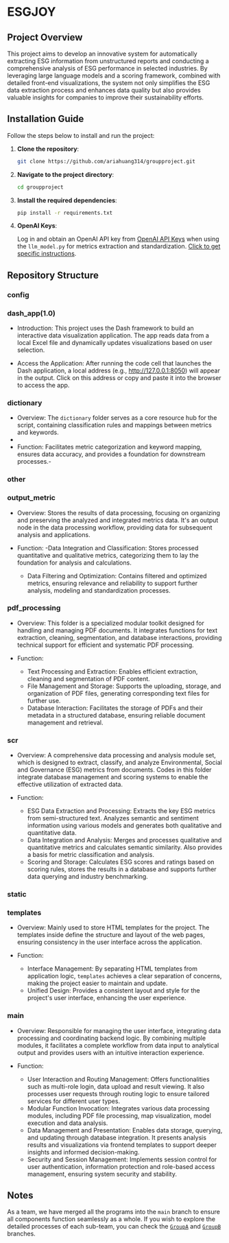 # ESGJOY
## Project Overview
  This project aims to develop an innovative system for automatically extracting ESG information from unstructured reports and conducting a comprehensive analysis of ESG performance in selected industries. By leveraging large language models and a scoring framework, combined with detailed front-end visualizations, the system not only simplifies the ESG data extraction process and enhances data quality but also provides valuable insights for companies to improve their sustainability efforts.
  
## Installation Guide

Follow the steps below to install and run the project:

1. **Clone the repository**:

   ```bash
   git clone https://github.com/ariahuang314/groupproject.git
   ```
2. **Navigate to the project directory**:

   ```bash
   cd groupproject
   ```
3. **Install the required dependencies**:

   ```bash
   pip install -r requirements.txt
   ```
4. **OpenAI Keys**:

   Log in and obtain an OpenAI API key from [OpenAI API Keys](https://platform.openai.com/settings/organization/api-keys) when using the `llm_model.py` for metrics extraction and standardization. [Click to get specific instructions]().
   
## Repository Structure

### config

### dash_app(1.0)

- Introduction: This project uses the Dash framework to build an interactive data visualization application. The app reads data from a local Excel file and dynamically updates visualizations based on user selection.

- Access the Application: After running the code cell that launches the Dash application, a local address (e.g., http://127.0.0.1:8050) will appear in the output. Click on this address or copy and paste it into the browser to access the app.

### dictionary

- Overview: The `dictionary` folder serves as a core resource hub for the script, containing classification rules and mappings between metrics and keywords.
- 
- Function: Facilitates metric categorization and keyword mapping, ensures data accuracy, and provides a foundation for downstream processes.-

### other

### output_metric

- Overview: Stores the results of data processing, focusing on organizing and preserving the analyzed and integrated metrics data. It's an output node in the data processing workflow, providing data for subsequent analysis and applications.

- Function:
  -Data Integration and Classification: Stores processed quantitative and qualitative metrics, categorizing them to lay the foundation for analysis and calculations.
  - Data Filtering and Optimization: Contains filtered and optimized metrics, ensuring relevance and reliability to support further analysis, modeling and standardization processes.


### pdf_processing

- Overview: This folder is a specialized modular toolkit designed for handling and managing PDF documents. It integrates functions for text extraction, cleaning, segmentation, and database interactions, providing technical support for efficient and systematic PDF processing.

- Function:
  - Text Processing and Extraction: Enables efficient extraction, cleaning and segmentation of PDF content.
  - File Management and Storage: Supports the uploading, storage, and organization of PDF files, generating corresponding text files for further use.
  - Database Interaction: Facilitates the storage of PDFs and their metadata in a structured database, ensuring reliable document management and retrieval.

### scr

- Overview: A comprehensive data processing and analysis module set, which is designed to extract, classify, and analyze Environmental, Social and Governance (ESG) metrics from documents. Codes in this folder integrate database management and scoring systems to enable the effective utilization of extracted data.

- Function:
  - ESG Data Extraction and Processing: Extracts the key ESG metrics from semi-structured text. Analyzes semantic and sentiment information using various models and generates both qualitative and quantitative data.
  - Data Integration and Analysis: Merges and processes qualitative and quantitative metrics and calculates semantic similarity. Also provides a basis for metric classification and analysis.
  - Scoring and Storage: Calculates ESG scores and ratings based on scoring rules, stores the results in a database and supports further data querying and industry benchmarking.

### static

### templates

- Overview: Mainly used to store HTML templates for the project. The templates inside define the structure and layout of the web pages, ensuring consistency in the user interface across the application.

- Function:
  - Interface Management: By separating HTML templates from application logic,  `templates` achieves a clear separation of concerns, making the project easier to maintain and update.
  - Unified Design: Provides a consistent layout and style for the project's user interface, enhancing the user experience.

### main
- Overview: Responsible for managing the user interface, integrating data processing and coordinating backend logic. By combining multiple modules, it facilitates a complete workflow from data input to analytical output and provides users with an intuitive interaction experience.

- Function:
  - User Interaction and Routing Management: Offers functionalities such as multi-role login, data upload and result viewing. It also processes user requests through routing logic to ensure tailored services for different user types.  
  - Modular Function Invocation: Integrates various data processing modules, including PDF file processing, map visualization, model execution and data analysis.  
  - Data Management and Presentation: Enables data storage, querying, and updating through database integration. It presents analysis results and visualizations via frontend templates to support deeper insights and informed decision-making.
  - Security and Session Management: Implements session control for user authentication, information protection and role-based access management, ensuring system security and stability.

## Notes
As a team, we have merged all the programs into the `main` branch to ensure all components function seamlessly as a whole. If you wish to explore the detailed processes of each sub-team, you can check the [`GroupA`](https://github.com/ariahuang314/groupproject/tree/GroupA_Data_Extraction) and [`GroupB`](https://github.com/ariahuang314/groupproject/tree/GroupB-ESG-estimate) branches.
